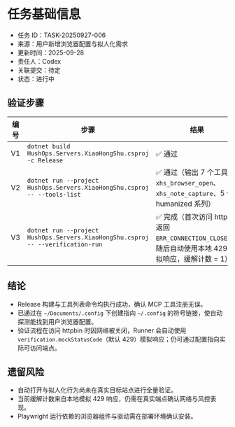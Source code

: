 # 任务基础信息
- 任务 ID：TASK-20250927-006
- 来源：用户新增浏览器配置与拟人化需求
- 更新时间：2025-09-28
- 责任人：Codex
- 关联提交：待定
- 状态：进行中

## 验证步骤
| 编号 | 步骤 | 结果 |
| --- | --- | --- |
| V1 | `dotnet build HushOps.Servers.XiaoHongShu.csproj -c Release` | ✅ 通过 |
| V2 | `dotnet run --project HushOps.Servers.XiaoHongShu.csproj -- --tools-list` | ✅ 通过（输出 7 个工具：`xhs_browser_open`、`xhs_note_capture`、5 个 humanized 系列） |
| V3 | `dotnet run --project HushOps.Servers.XiaoHongShu.csproj -- --verification-run` | ✅ 完成（首次访问 httpbin 返回 `ERR_CONNECTION_CLOSED`，随后自动使用本地 429 模拟响应，缓解计数 = 1） |

## 结论
- Release 构建与工具列表命令均执行成功，确认 MCP 工具注册无误。
- 已通过在 `~/Documents/.config` 下创建指向 `~/.config` 的符号链接，使自动探测能找到用户浏览器配置。
- 验证流程在访问 httpbin 时因网络被关闭，Runner 会自动使用 `verification.mockStatusCode`（默认 429）模拟响应；仍可通过配置指向实际可访问端点。

## 遗留风险
- 自动打开与拟人化行为尚未在真实目标站点进行全量验证。
- 当前缓解计数来自本地模拟 429 响应，仍需在真实端点确认网络与风控表现。
- Playwright 运行依赖的浏览器组件与驱动需在部署环境确认安装。
